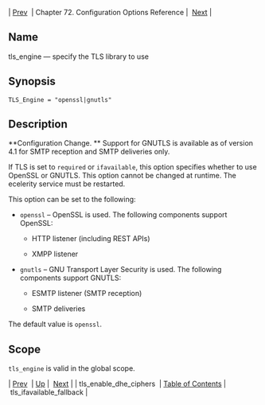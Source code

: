 | [Prev](conf.ref.tls_enable_dhe_ciphers)  | Chapter 72. Configuration Options Reference |  [Next](config.tls_ifavailable_fallback) |

<a name="config.tls_engine"></a>
## Name

tls_engine — specify the TLS library to use

## Synopsis

`TLS_Engine = "openssl|gnutls"`

<a name="idp27031808"></a>
## Description

**Configuration Change. ** Support for GNUTLS is available as of version 4.1 for SMTP reception and SMTP deliveries only.

If TLS is set to `required` or `ifavailable`, this option specifies whether to use OpenSSL or GNUTLS. This option cannot be changed at runtime. The ecelerity service must be restarted.

This option can be set to the following:

*   `openssl` – OpenSSL is used. The following components support OpenSSL:

    *   HTTP listener (including REST APIs)

    *   XMPP listener

*   `gnutls` – GNU Transport Layer Security is used. The following components support GNUTLS:

    *   ESMTP listener (SMTP reception)

    *   SMTP deliveries

The default value is `openssl`.

<a name="idp27046128"></a>
## Scope

`tls_engine` is valid in the global scope.

| [Prev](conf.ref.tls_enable_dhe_ciphers)  | [Up](config.options.ref) |  [Next](config.tls_ifavailable_fallback) |
| tls_enable_dhe_ciphers  | [Table of Contents](index) |  tls_ifavailable_fallback |

